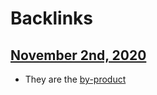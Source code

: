 
# Backlinks
## [November 2nd, 2020](<November 2nd, 2020.md>)
- They are the [by-product](<by-product.md>)

